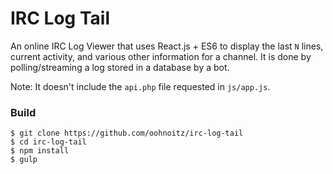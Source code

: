 IRC Log Tail
============

An online IRC Log Viewer that uses React.js + ES6 to display the last `N`
lines, current activity, and various other information for a channel. It
is done by polling/streaming a log stored in a database by a bot.

Note: It doesn't include the `api.php` file requested in `js/app.js`.

### Build

```
$ git clone https://github.com/oohnoitz/irc-log-tail
$ cd irc-log-tail
$ npm install
$ gulp
```
